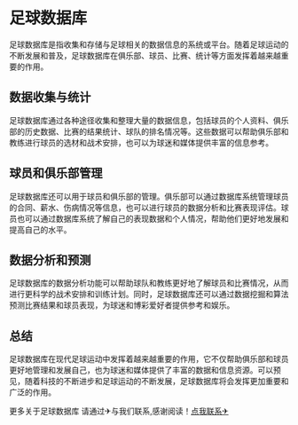 # 足球数据库

足球数据库是指收集和存储与足球相关的数据信息的系统或平台。随着足球运动的不断发展和普及，足球数据库在俱乐部、球员、比赛、统计等方面发挥着越来越重要的作用。

## 数据收集与统计

足球数据库通过各种途径收集和整理大量的数据信息，包括球员的个人资料、俱乐部的历史数据、比赛的结果统计、球队的排名情况等。这些数据可以帮助俱乐部和教练进行球员的选材和战术安排，也可以为球迷和媒体提供丰富的信息参考。

## 球员和俱乐部管理

足球数据库还可以用于球员和俱乐部的管理。俱乐部可以通过数据库系统管理球员的合同、薪水、伤病情况等信息，也可以进行球员的数据分析和比赛表现评估。球员也可以通过数据库系统了解自己的表现数据和个人情况，帮助他们更好地发展和提高自己的水平。

## 数据分析和预测

足球数据库的数据分析功能可以帮助球队和教练更好地了解球员和比赛情况，从而进行更科学的战术安排和训练计划。同时，足球数据库还可以通过数据挖掘和算法预测比赛结果和球员表现，为球迷和博彩爱好者提供参考和娱乐。

## 总结

足球数据库在现代足球运动中发挥着越来越重要的作用，它不仅帮助俱乐部和球员更好地管理和发展自己，也为球迷和媒体提供了丰富的数据和信息资源。可以预见，随着科技的不断进步和足球运动的不断发展，足球数据库将会发挥更加重要和广泛的作用。

更多关于足球数据库 请通过✈与我们联系,感谢阅读！[点我联系✈](https://in.k02.cc)